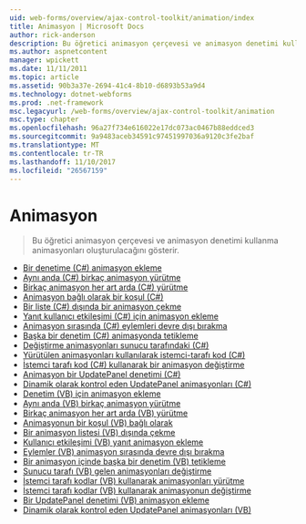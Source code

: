 ```yaml
---
uid: web-forms/overview/ajax-control-toolkit/animation/index
title: Animasyon | Microsoft Docs
author: rick-anderson
description: Bu öğretici animasyon çerçevesi ve animasyon denetimi kullanma animasyonları oluşturulacağını gösterir.
ms.author: aspnetcontent
manager: wpickett
ms.date: 11/11/2011
ms.topic: article
ms.assetid: 90b3a37e-2694-41c4-8b10-d6893b53a9d4
ms.technology: dotnet-webforms
ms.prod: .net-framework
msc.legacyurl: /web-forms/overview/ajax-control-toolkit/animation
msc.type: chapter
ms.openlocfilehash: 96a27f734e616022e17dc073ac0467b88eddced3
ms.sourcegitcommit: 9a9483aceb34591c97451997036a9120c3fe2baf
ms.translationtype: MT
ms.contentlocale: tr-TR
ms.lasthandoff: 11/10/2017
ms.locfileid: "26567159"
---
```

<a name="animation"></a>Animasyon
====================
> Bu öğretici animasyon çerçevesi ve animasyon denetimi kullanma animasyonları oluşturulacağını gösterir.


- [Bir denetime (C#) animasyon ekleme](adding-animation-to-a-control-cs.md)
- [Aynı anda (C#) birkaç animasyon yürütme](executing-several-animations-at-the-same-time-cs.md)
- [Birkaç animasyon her art arda (C#) yürütme](executing-several-animations-after-each-other-cs.md)
- [Animasyon bağlı olarak bir koşul (C#)](animation-depending-on-a-condition-cs.md)
- [Bir liste (C#) dışında bir animasyon çekme](picking-one-animation-out-of-a-list-cs.md)
- [Yanıt kullanıcı etkileşimi (C#) için animasyon ekleme](animating-in-response-to-user-interaction-cs.md)
- [Animasyon sırasında (C#) eylemleri devre dışı bırakma](disabling-actions-during-animation-cs.md)
- [Başka bir denetim (C#) animasyonda tetikleme](triggering-an-animation-in-another-control-cs.md)
- [Değiştirme animasyonları sunucu tarafındaki (C#)](modifying-animations-from-the-server-side-cs.md)
- [Yürütülen animasyonları kullanılarak istemci-tarafı kod (C#)](executing-animations-using-client-side-code-cs.md)
- [İstemci tarafı kod (C#) kullanarak bir animasyon değiştirme](changing-an-animation-using-client-side-code-cs.md)
- [Animasyon bir UpdatePanel denetimi (C#)](animating-an-updatepanel-control-cs.md)
- [Dinamik olarak kontrol eden UpdatePanel animasyonları (C#)](dynamically-controlling-updatepanel-animations-cs.md)
- [Denetim (VB) için animasyon ekleme](adding-animation-to-a-control-vb.md)
- [Aynı anda (VB) birkaç animasyon yürütme](executing-several-animations-at-the-same-time-vb.md)
- [Birkaç animasyon her art arda (VB) yürütme](executing-several-animations-after-each-other-vb.md)
- [Animasyonun bir koşul (VB) bağlı olarak](animation-depending-on-a-condition-vb.md)
- [Bir animasyon listesi (VB) dışında çekme](picking-one-animation-out-of-a-list-vb.md)
- [Kullanıcı etkileşimi (VB) yanıt animasyon ekleme](animating-in-response-to-user-interaction-vb.md)
- [Eylemler (VB) animasyon sırasında devre dışı bırakma](disabling-actions-during-animation-vb.md)
- [Bir animasyon içinde başka bir denetim (VB) tetikleme](triggering-an-animation-in-another-control-vb.md)
- [Sunucu tarafı (VB) gelen animasyonları değiştirme](modifying-animations-from-the-server-side-vb.md)
- [İstemci tarafı kodlar (VB) kullanarak animasyonları yürütme](executing-animations-using-client-side-code-vb.md)
- [İstemci tarafı kodlar (VB) kullanarak animasyonun değiştirme](changing-an-animation-using-client-side-code-vb.md)
- [Bir UpdatePanel denetimi (VB) animasyon ekleme](animating-an-updatepanel-control-vb.md)
- [Dinamik olarak kontrol eden UpdatePanel animasyonları (VB)](dynamically-controlling-updatepanel-animations-vb.md)
